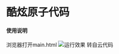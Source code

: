 # 酷炫原子代码


#### 使用说明
浏览器打开main.html
![运行效果](https://foruda.gitee.com/images/1678708144790564256/0a1fb472_10809378.png "屏幕截图")
转自云代码